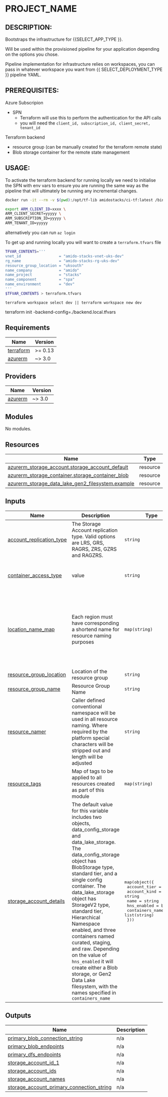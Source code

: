 # PROJECT_NAME

DESCRIPTION:
---
Bootstraps the infrastructure for {{SELECT_APP_TYPE }}. 

Will be used within the provisioned pipeline for your application depending on the options you chose.

Pipeline implementation for infrastructure relies on workspaces, you can pass in whatever workspace you want from {{ SELECT_DEPLOYMENT_TYPE }} pipeline YAML.

PREREQUISITES:
---
Azure Subscripion
  - SPN 
    - Terraform will use this to perform the authentication for the API calls
    - you will need the `client_id, subscription_id, client_secret, tenant_id`

Terraform backend
  - resource group (can be manually created for the terraform remote state)
  - Blob storage container for the remote state management


USAGE:
---

To activate the terraform backend for running locally we need to initialise the SPN with env vars to ensure you are running the same way as the pipeline that will ultimately be running any incremental changes.

```bash
docker run -it --rm -v $(pwd):/opt/tf-lib amidostacks/ci-tf:latest /bin/bash
```

```bash 
export ARM_CLIENT_ID=xxxx \
ARM_CLIENT_SECRET=yyyyy \
ARM_SUBSCRIPTION_ID=yyyyy \
ARM_TENANT_ID=yyyyy
```

alternatively you can run `az login` 

To get up and running locally you will want to create  a `terraform.tfvars` file 
```bash
TFVAR_CONTENTS='''
vnet_id                 = "amido-stacks-vnet-uks-dev"
rg_name                 = "amido-stacks-rg-uks-dev"
resource_group_location = "uksouth"
name_company            = "amido"
name_project            = "stacks"
name_component          = "spa"
name_environment        = "dev" 
'''
$TFVAR_CONTENTS > terraform.tfvars
```

```
terraform workspace select dev || terraform workspace new dev
```

terraform init -backend-config=./backend.local.tfvars
## Requirements

| Name | Version |
|------|---------|
| <a name="requirement_terraform"></a> [terraform](#requirement\_terraform) | >= 0.13 |
| <a name="requirement_azurerm"></a> [azurerm](#requirement\_azurerm) | ~> 3.0 |

## Providers

| Name | Version |
|------|---------|
| <a name="provider_azurerm"></a> [azurerm](#provider\_azurerm) | ~> 3.0 |

## Modules

No modules.

## Resources

| Name | Type |
|------|------|
| [azurerm_storage_account.storage_account_default](https://registry.terraform.io/providers/hashicorp/azurerm/latest/docs/resources/storage_account) | resource |
| [azurerm_storage_container.storage_container_blob](https://registry.terraform.io/providers/hashicorp/azurerm/latest/docs/resources/storage_container) | resource |
| [azurerm_storage_data_lake_gen2_filesystem.example](https://registry.terraform.io/providers/hashicorp/azurerm/latest/docs/resources/storage_data_lake_gen2_filesystem) | resource |

## Inputs

| Name | Description | Type | Default | Required |
|------|-------------|------|---------|:--------:|
| <a name="input_account_replication_type"></a> [account\_replication\_type](#input\_account\_replication\_type) | The Storage Account replication type. Valid options are LRS, GRS, RAGRS, ZRS, GZRS and RAGZRS. | `string` | `"LRS"` | no |
| <a name="input_container_access_type"></a> [container\_access\_type](#input\_container\_access\_type) | value | `string` | `"The Access Level configured for this Container. Possible values are blob, container or private. Defaults to private."` | no |
| <a name="input_location_name_map"></a> [location\_name\_map](#input\_location\_name\_map) | Each region must have corresponding a shortend name for resource naming purposes | `map(string)` | <pre>{<br>  "eastasia": "ase",<br>  "eastus": "use",<br>  "eastus2": "use2",<br>  "northeurope": "eun",<br>  "southeastasia": "asse",<br>  "uksouth": "uks",<br>  "ukwest": "ukw",<br>  "westeurope": "euw",<br>  "westus": "usw"<br>}</pre> | no |
| <a name="input_resource_group_location"></a> [resource\_group\_location](#input\_resource\_group\_location) | Location of the resource group | `string` | `"uksouth"` | no |
| <a name="input_resource_group_name"></a> [resource\_group\_name](#input\_resource\_group\_name) | Resource Group Name | `string` | n/a | yes |
| <a name="input_resource_namer"></a> [resource\_namer](#input\_resource\_namer) | Caller defined conventional namespace will be used in all resource naming. Where required by the platform special characters will be stripped out and length will be adjusted | `string` | n/a | yes |
| <a name="input_resource_tags"></a> [resource\_tags](#input\_resource\_tags) | Map of tags to be applied to all resources created as part of this module | `map(string)` | `{}` | no |
| <a name="input_storage_account_details"></a> [storage\_account\_details](#input\_storage\_account\_details) | The default value for this variable includes two objects, data\_config\_storage and data\_lake\_storage. The data\_config\_storage object has BlobStorage type, standard tier, and a single config container. The data\_lake\_storage object has StorageV2 type, standard tier, Hierarchical Namespace enabled, and three containers named curated, staging, and raw. Depending on the value of `hns_enabled` it will create either a Blob storage, or Gen2 Data Lake filesystem, with the names specified in `containers_name` | <pre>map(object({<br>    account_tier    = string<br>    account_kind    = string<br>    name            = string<br>    hns_enabled     = bool<br>    containers_name = list(string)<br>  }))</pre> | <pre>{<br>  "data_config_storage": {<br>    "account_kind": "BlobStorage",<br>    "account_tier": "Standard",<br>    "containers_name": [<br>      "config"<br>    ],<br>    "hns_enabled": false,<br>    "name": "config"<br>  },<br>  "data_lake_storage": {<br>    "account_kind": "StorageV2",<br>    "account_tier": "Standard",<br>    "containers_name": [<br>      "curated",<br>      "staging",<br>      "raw"<br>    ],<br>    "hns_enabled": true,<br>    "name": "adls"<br>  }<br>}</pre> | no |

## Outputs

| Name | Description |
|------|-------------|
| <a name="output_primary_blob_connection_string"></a> [primary\_blob\_connection\_string](#output\_primary\_blob\_connection\_string) | n/a |
| <a name="output_primary_blob_endpoints"></a> [primary\_blob\_endpoints](#output\_primary\_blob\_endpoints) | n/a |
| <a name="output_primary_dfs_endpoints"></a> [primary\_dfs\_endpoints](#output\_primary\_dfs\_endpoints) | n/a |
| <a name="output_storage_account_id_1"></a> [storage\_account\_id\_1](#output\_storage\_account\_id\_1) | n/a |
| <a name="output_storage_account_ids"></a> [storage\_account\_ids](#output\_storage\_account\_ids) | n/a |
| <a name="output_storage_account_names"></a> [storage\_account\_names](#output\_storage\_account\_names) | n/a |
| <a name="output_storage_account_primary_connection_string"></a> [storage\_account\_primary\_connection\_string](#output\_storage\_account\_primary\_connection\_string) | n/a |
